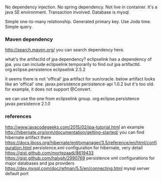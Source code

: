 No dependency injection.
No spring dependency.
Not live in container. It's a java SE environment. 
Transaction involved.
Database is mysql.

Simple one-to-many relationship.
Generated primary key.
Use Joda time.
Simple query.


### Maven dependency
http://search.maven.org/
you can search dependency here.

what's the artifactId of jpa dependency?
eclipselink has a dependency of jpa. you can include eclipselink temporarily to find out jpa artifactId.
    <dependency>
      <groupId>org.eclipse.persistence</groupId>
      <artifactId>eclipselink</artifactId>
      <version>2.5.2</version>
    </dependency> 

it seems there is not 'offical' jpa artifact for sun/oracle.
below artifact looks like an 'offical' one.
    <dependency>
      <groupId>javax.persistence</groupId>
      <artifactId>persistence-api</artifactId>
      <version>1.0.2</version>
    </dependency>
but it's too old. for example, it does not support @Convert.

we can use the one from eclipselink group.
    <dependency>
      <groupId>org.eclipse.persistence</groupId>
      <artifactId>javax.persistence</artifactId>
      <version>2.1.0</version>
    </dependency>
  
### references
http://www.javacodegeeks.com/2015/02/jpa-tutorial.html
	an example
http://hibernate.org/orm/documentation/getting-started/
	you can find hibernate artifact there
https://docs.jboss.org/hibernate/entitymanager/3.5/reference/en/html/configuration.html
	persistence.xml configuration for hibernate, very detail
https://gist.github.com/mortezaadi/8619433
https://gist.github.com/halyph/2990769
	persistence xml configurations for major databases and jpa providers
https://dev.mysql.com/doc/refman/5.5/en/connecting.html
	mysql server default port
	
	
	


